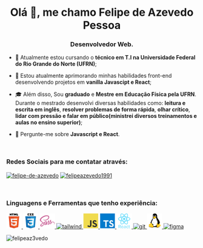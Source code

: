 <h1 align="center">Olá 👋, me chamo Felipe de Azevedo Pessoa</h1>
<h3 align="center">Desenvolvedor Web.</h3>

- 🔭 Atualmente estou cursando o **técnico em T.I na Universidade Federal do Rio Grande do Norte (UFRN)**;

- 🌱 Estou atualmente aprimorando minhas habilidades front-end desenvolvendo projetos em **vanilla Javascipt e React**;

- 🎓 Além disso, Sou **graduado** e **Mestre em Educação Física pela UFRN**. Durante o mestrado desenvolvi diversas habilidades como: **leitura e escrita em inglês**, **resolver problemas de forma rápida**, **olhar crítico**, **lidar com pressão e falar em público(ministrei diversos treinamentos e aulas no ensino superior)**;

- 💬 Pergunte-me sobre **Javascript e React**.
<br>
<h3 align="left">Redes Sociais para me contatar através:</h3>
<p align="left">
<a href="https://linkedin.com/in/felipe-de-azevedo" target="blank"><img align="center" src="https://raw.githubusercontent.com/rahuldkjain/github-profile-readme-generator/master/src/images/icons/Social/linked-in-alt.svg" alt="felipe-de-azevedo" height="30" width="40" /></a>
<a href="https://instagram.com/felipeazevedo1991" target="blank"><img align="center" src="https://raw.githubusercontent.com/rahuldkjain/github-profile-readme-generator/master/src/images/icons/Social/instagram.svg" alt="felipeazevedo1991" height="30" width="40" /></a>
</p>
<br>
<h3 align="left">Linguagens e Ferramentas que tenho experiência:</h3>
<p align="left"> 
<a href="https://www.w3.org/html/" target="_blank" rel="noreferrer"> <img src="https://raw.githubusercontent.com/devicons/devicon/master/icons/html5/html5-original-wordmark.svg" alt="html5" width="40" height="40"/> </a> <a href="https://www.w3schools.com/css/" target="_blank" rel="noreferrer"> <img src="https://raw.githubusercontent.com/devicons/devicon/master/icons/css3/css3-original-wordmark.svg" alt="css3" width="40" height="40"/> </a> <a href="https://sass-lang.com" target="_blank" rel="noreferrer"> <img src="https://raw.githubusercontent.com/devicons/devicon/master/icons/sass/sass-original.svg" alt="sass" width="40" height="40"/> </a> <a href="https://tailwindcss.com/" target="_blank" rel="noreferrer"> <img src="https://www.vectorlogo.zone/logos/tailwindcss/tailwindcss-icon.svg" alt="tailwind" width="40" height="40"/> </a> <a href="https://developer.mozilla.org/en-US/docs/Web/JavaScript" target="_blank" rel="noreferrer"> <img src="https://raw.githubusercontent.com/devicons/devicon/master/icons/javascript/javascript-original.svg" alt="javascript" width="40" height="40"/> </a> <a href="https://www.typescriptlang.org/" target="_blank" rel="noreferrer"> <img src="https://raw.githubusercontent.com/devicons/devicon/master/icons/typescript/typescript-original.svg" alt="typescript" width="40" height="40"/> </a> <a href="https://reactjs.org/" target="_blank" rel="noreferrer"> <img src="https://raw.githubusercontent.com/devicons/devicon/master/icons/react/react-original-wordmark.svg" alt="react" width="40" height="40"/> </a> <a href="https://git-scm.com/" target="_blank" rel="noreferrer"> <img src="https://www.vectorlogo.zone/logos/git-scm/git-scm-icon.svg" alt="git" width="40" height="40"/> </a> <a href="https://www.linux.org/" target="_blank" rel="noreferrer"> <img src="https://raw.githubusercontent.com/devicons/devicon/master/icons/linux/linux-original.svg" alt="linux" width="40" height="40"/> </a> <a href="https://www.figma.com/" target="_blank" rel="noreferrer"> <img src="https://www.vectorlogo.zone/logos/figma/figma-icon.svg" alt="figma" width="40" height="40"/> </a> 
</p>
<p><img align="left" src="https://github-readme-stats.vercel.app/api/top-langs?username=felipeaz3vedo&show_icons=true&locale=en&layout=compact" alt="felipeaz3vedo" alt="Linguagens mais utilizadas" /></p>
